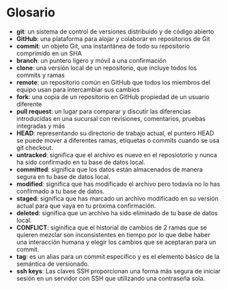 # Glosario

- **git**: un sistema de control de versiones distribuido y de código abierto
- **GitHub**: una plataforma para alojar y colaborar en repositorios de Git
- **commit**: un objeto Git, una instantánea de todo su repositorio comprimido en un SHA
- **branch**: un puntero ligero y móvil a una confirmación
- **clone**: una versión local de un repositorio, que incluye todos los commits y ramas
- **remote**: un repositorio común en GitHub que todos los miembros del equipo usan para intercambiar sus cambios
- **fork**: una copia de un repositorio en GitHub propiedad de un usuario diferente
- **pull request**: un lugar para comparar y discutir las diferencias introducidas en una sucursal con revisiones, comentarios, pruebas integradas y más
- **HEAD**: representando su directorio de trabajo actual, el puntero HEAD se puede mover a diferentes ramas, etiquetas o commits cuando se usa git checkout.
- **untracked**: significa que el archivo es nuevo en el reposiotorio y nunca ha sido confirmado en tu base de datos local.
- **committed**: significa que los datos están almacenados de manera segura en tu base de datos local.
- **modified**: significa que has modificado el archivo pero todavía no lo has confirmado a tu base de datos.
- **staged**: significa que has marcado un archivo modificado en su versión actual para que vaya en tu próxima confirmación.
- **deleted**: significa que un archivo ha sido eliminado de tu base de datos local.
- **CONFLICT**: siginifica que el historial de cambios de 2 ramas que se quieren mezclar son inconsistentes en tiempo por lo que debe haber una interacción humana y elegir los cambios que se aceptaran para un commit.
- **tag**: es un alias para un commit específico y es el elemento básico de la semántica de versionado.
- **ssh keys**: Las claves SSH proporcionan una forma más segura de iniciar sesión en un servidor con SSH que utilizando una contraseña sola.
